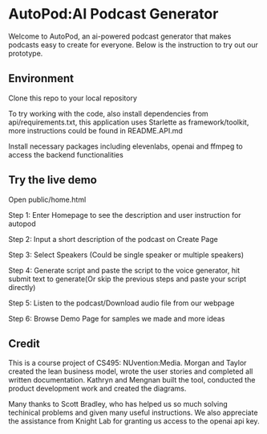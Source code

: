 # AutoPod:AI Podcast Generator
Welcome to AutoPod, an ai-powered podcast generator that makes podcasts easy to create for everyone. Below is the instruction to try out our prototype.
## Environment
Clone this repo to your local repository

To try working with the code, also install dependencies from api/requirements.txt, this application uses Starlette as framework/toolkit, more instructions could be found in README.API.md

Install necessary packages including elevenlabs, openai and ffmpeg to access the backend functionalities
## Try the live demo
Open public/home.html

Step 1: Enter Homepage to see the description and user instruction for autopod

Step 2: Input a short description of the podcast on Create Page

Step 3: Select Speakers (Could be single speaker or multiple speakers)

Step 4: Generate script and paste the script to the voice generator, hit submit text to generate(Or skip the previous steps and paste your script directly)

Step 5: Listen to the podcast/Download audio file from our webpage

Step 6: Browse Demo Page for samples we made and more ideas
## Credit
This is a course project of CS495: NUvention:Media. Morgan and Taylor created the lean business model, wrote the user stories and completed all written documentation. Kathryn and Mengnan built the tool, conducted the product development work and created the diagrams.

Many thanks to Scott Bradley, who has helped us so much solving techinical problems and given many useful instructions. We also appreciate the assistance from Knight Lab for granting us access to the openai api key.
